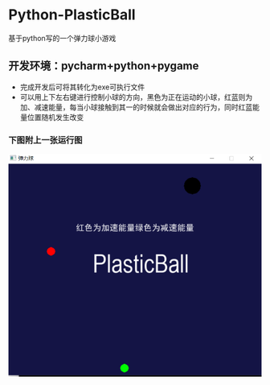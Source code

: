 # Python-PlasticBall
基于python写的一个弹力球小游戏
## 开发环境：pycharm+python+pygame
+ 完成开发后可将其转化为exe可执行文件
+ 可以用上下左右键进行控制小球的方向，黑色为正在运动的小球，红蓝则为加、减速能量，每当小球接触到其一的时候就会做出对应的行为，同时红蓝能量位置随机发生改变

### 下图附上一张运行图
![](https://github.com/Aoshika123/Python-PlasticBall/blob/master/1/1%20-%20副本.PNG)



